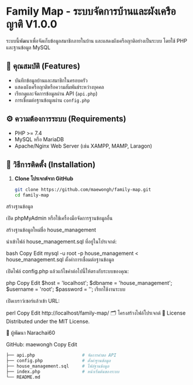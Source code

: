 # Family Map - ระบบจัดการบ้านและผังเครือญาติ V1.0.0

ระบบนี้พัฒนาเพื่อจัดเก็บข้อมูลสมาชิกภายในบ้าน และแสดงผังเครือญาติอย่างเป็นระบบ โดยใช้ PHP และฐานข้อมูล MySQL

## 📌 คุณสมบัติ (Features)

- บันทึกข้อมูลบ้านและสมาชิกในครอบครัว
- แสดงผังเครือญาติหรือความสัมพันธ์ระหว่างบุคคล
- เรียกดูและจัดการข้อมูลผ่าน API (`api.php`)
- การเชื่อมต่อฐานข้อมูลผ่าน `config.php`

## ⚙️ ความต้องการระบบ (Requirements)

- PHP >= 7.4
- MySQL หรือ MariaDB
- Apache/Nginx Web Server (เช่น XAMPP, MAMP, Laragon)

## 🚀 วิธีการติดตั้ง (Installation)

1. **Clone โปรเจกต์จาก GitHub**
   ```bash
   git clone https://github.com/maewongh/family-map.git
   cd family-map
สร้างฐานข้อมูล

เปิด phpMyAdmin หรือใช้เครื่องมือจัดการฐานข้อมูลอื่น

สร้างฐานข้อมูลใหม่ชื่อ house_management

นำเข้าไฟล์ house_management.sql ที่อยู่ในโปรเจกต์:

bash
Copy
Edit
mysql -u root -p house_management < house_management.sql
ตั้งค่าการเชื่อมต่อฐานข้อมูล

เปิดไฟล์ config.php แล้วแก้ไขค่าต่อไปนี้ให้ตรงกับระบบของคุณ:

php
Copy
Edit
$host = 'localhost';
$dbname = 'house_management';
$username = 'root';
$password = '';
เรียกใช้งานระบบ

เปิดเบราว์เซอร์แล้วเข้า URL:

perl
Copy
Edit
http://localhost/family-map/
🗂️ โครงสร้างไฟล์โปรเจกต์
📄 License
Distributed under the MIT License.

👤 ผู้พัฒนา
Narachai60

GitHub: maewongh
Copy
Edit
   ```bash
   ├── api.php                  # จัดการคำขอ API
   ├── config.php               # ตั้งค่าฐานข้อมูล
   ├── house_management.sql     # ไฟล์ฐานข้อมูล
   ├── index.php                # หน้าเริ่มต้นของระบบ
   └── README.md

